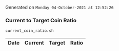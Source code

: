 Generated on `Monday 04-October-2021 at 12:52:26`

### Current to Target Coin Ratio
`current_coin_ratio.sh`

Date|Current|Target|Ratio
---|---|---|---

